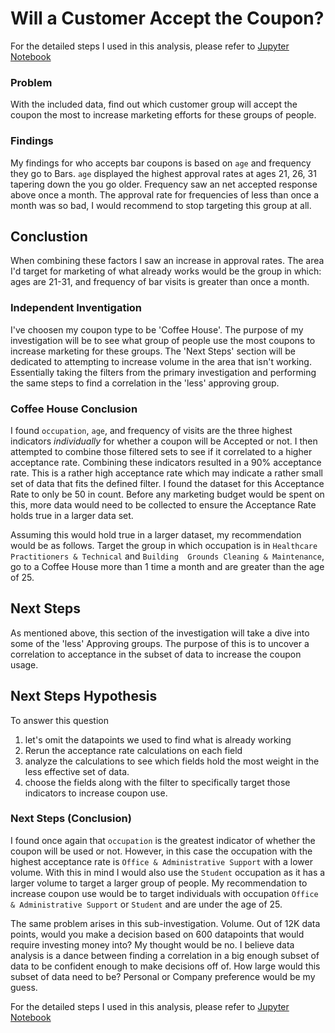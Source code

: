 # Will a Customer Accept the Coupon?

For the detailed steps I used in this analysis, please refer to [Jupyter Notebook](https://github.com/losflo/ml-will-customer-accept-coupon/blob/main/prompt.ipynb)

### Problem 
With the included data, find out which customer group will accept the coupon the most to increase marketing efforts for these groups of people.

### Findings
My findings for who accepts bar coupons is based on `age` and frequency they go to Bars. `age` displayed the highest approval rates at ages 21, 26, 31 tapering down the you go older. Frequency saw an net accepted response above once a month. The approval rate for frequencies of less than once a month was so bad, I would recommend to stop targeting this group at all.

## Conclustion
When combining these factors I saw an increase in approval rates. The area I'd target for marketing of what already works would be the group in which: ages are 21-31, and frequency of bar visits is greater than once a month.

### Independent Inventigation
I've choosen my coupon type to be 'Coffee House'. The purpose of my investigation will be to see what group of people use the most coupons to increase marketing for these groups. The 'Next Steps' section will be dedicated to attempting to increase volume in the area that isn't working. Essentially taking the filters from the primary investigation and performing the same steps to find a correlation in the 'less' approving group.

### Coffee House Conclusion
I found `occupation`, `age`, and frequency of visits are the three highest indicators *individually* for whether a coupon will be Accepted or not. I then attempted to combine those filtered sets to see if it correlated to a higher acceptance rate. Combining these indicators resulted in a 90% acceptance rate. This is a rather high acceptance rate which may indicate a rather small set of data that fits the defined filter. I found the dataset for this Acceptance Rate to only be 50 in count. Before any marketing budget would be spent on this, more data would need to be collected to ensure the Acceptance Rate holds true in a larger data set.

Assuming this would hold true in a larger dataset, my recommendation would be as follows. Target the group in which occupation is in `Healthcare Practitioners & Technical` and `Building  Grounds Cleaning & Maintenance`, go to a Coffee House more than 1 time a month and are greater than the age of 25.


## Next Steps
As mentioned above, this section of the investigation will take a dive into some of the 'less' Approving groups. The purpose of this is to uncover a correlation to acceptance in the subset of data to increase the coupon usage.

## Next Steps Hypothesis
To answer this question
1) let's omit the datapoints we used to find what is already working
2) Rerun the acceptance rate calculations on each field
3) analyze the calculations to see which fields hold the most weight in the less effective set of data.
4) choose the fields along with the filter to specifically target those indicators to increase coupon use.

### Next Steps (Conclusion)

I found once again that `occupation` is the greatest indicator of whether the coupon will be used or not. However, in this case the occupation with the highest acceptance rate is `Office & Administrative Support` with a lower volume. With this in mind I would also use the `Student` occupation as it has a larger volume to target a larger group of people. My recommendation to increase coupon use would be to target individuals with occupation `Office & Administrative Support` or `Student` and are under the age of 25.

The same problem arises in this sub-investigation. Volume. Out of 12K data points, would you make a decision based on 600 datapoints that would require investing money into? My thought would be no. I believe data analysis is a dance between finding a correlation in a big enough subset of data to be confident enough to make decisions off of. How large would this subset of data need to be? Personal or Company preference would be my guess.

For the detailed steps I used in this analysis, please refer to [Jupyter Notebook](https://github.com/losflo/ml-will-customer-accept-coupon/blob/main/prompt.ipynb)